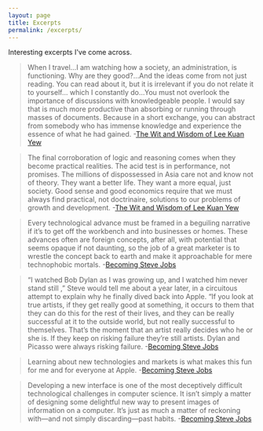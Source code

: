 ```yaml
---
layout: page
title: Excerpts
permalink: /excerpts/
---
```

Interesting excerpts I've come across.


>When I travel…I am watching how a society, an administration, is functioning. Why are they good?…And the ideas come from not just reading. You can read about it, but it is irrelevant if you do not relate it to yourself… which I constantly do…You must not overlook the importance of discussions
with knowledgeable people. I would say that is much more productive than absorbing or running through masses of documents. Because in a short exchange, you can abstract from somebody who has immense knowledge and experience the essence of what he had gained.  -[The Wit and Wisdom of Lee Kuan Yew](https://www.amazon.in/Wit-Wisdom-Lee-Kuan-Yew/dp/981438528X)

>The final corroboration of logic and reasoning comes when they become practical realities.
The acid test is in performance, not promises. The millions of dispossessed in Asia care not and know not of theory. They want a better life. They want a more equal, just society. Good sense and good economics require that we must always find practical, not doctrinaire, solutions to our problems of growth and development. -[The Wit and Wisdom of Lee Kuan Yew](https://www.amazon.in/Wit-Wisdom-Lee-Kuan-Yew/dp/981438528X)



>Every technological advance must be framed in a beguiling narrative if it’s to get off the workbench and into businesses or homes. These advances often are foreign concepts, after all, with potential that seems opaque if not daunting, so the job of a great marketer is to wrestle the concept back to earth and make it approachable for mere technophobic mortals. -[Becoming Steve Jobs](https://www.amazon.in/Becoming-Steve-Jobs-Evolution-Visionary/dp/0385347421)


>“I watched Bob Dylan as I was growing up, and I watched him never stand still ,” Steve would tell me about a year later, in a circuitous attempt to explain why he finally dived back into Apple. “If you look at true artists, if they get really good at something, it occurs to them that they can do this for the rest of their lives, and they can be really successful at it to the outside world, but not really successful to themselves. That’s the moment that an artist really decides who he or she is. If they keep on risking failure they’re still artists. Dylan and Picasso were always risking failure.  -[Becoming Steve Jobs](https://www.amazon.in/Becoming-Steve-Jobs-Evolution-Visionary/dp/0385347421)


>Learning about new technologies and markets is what makes this fun for me and for everyone at Apple.   -[Becoming Steve Jobs](https://www.amazon.in/Becoming-Steve-Jobs-Evolution-Visionary/dp/0385347421)


>Developing a new interface is one of the most deceptively difficult technological challenges in computer science. It isn’t simply a matter of designing some delightful new way to present images of information on a computer. It’s just as much a matter of reckoning with—and not simply discarding—past habits.   -[Becoming Steve Jobs](https://www.amazon.in/Becoming-Steve-Jobs-Evolution-Visionary/dp/0385347421)

